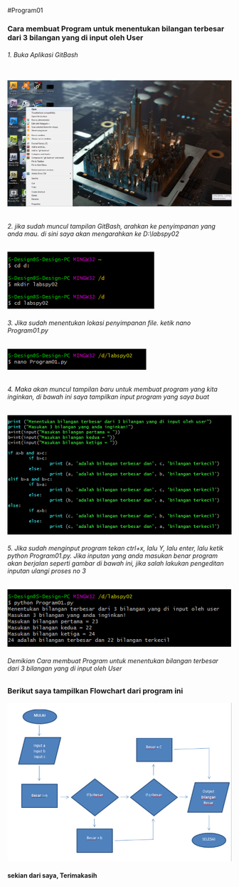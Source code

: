 #Program01

<h3>Cara membuat Program untuk menentukan bilangan terbesar dari 3 bilangan yang di input oleh User</h3>

<h6>1. Buka Aplikasi GitBash<h6><br/>
<img src="https://github.com/septiansaputra/Program-Pertama/blob/master/s5.png" />
<h6>2. jika sudah muncul tampilan GitBash, arahkan ke penyimpanan yang anda mau. di sini saya akan mengarahkan ke D:\labspy02 </h6>
<img src="https://github.com/septiansaputra/Program-Pertama/blob/master/s1.png" />
<h6>3. Jika sudah menentukan lokasi penyimpanan file. ketik nano Program01.py <h6/>
<img src="https://github.com/septiansaputra/Program-Pertama/blob/master/s2.png" />
<h6>4. Maka akan muncul tampilan baru untuk membuat program yang kita inginkan, di bawah ini saya tampilkan input program yang saya buat </h6>
<img src="https://github.com/septiansaputra/Program-Pertama/blob/master/s3.png" />
<h6>5. Jika sudah menginput program tekan ctrl+x, lalu Y, lalu enter, lalu ketik python Program01.py. Jika inputan yang anda masukan benar program akan berjalan seperti gambar di bawah ini, jika salah lakukan pengeditan inputan ulangi proses no 3 </h6>
<img src="https://github.com/septiansaputra/Program-Pertama/blob/master/s4.png" />
<h6> Demikian Cara membuat Program untuk menentukan bilangan terbesar dari 3 bilangan yang di input oleh User </h6>

<h3>Berikut saya tampilkan Flowchart dari program ini </h3>
<img src="https://github.com/septiansaputra/Program-Pertama/blob/master/flowchart.png" />
<h4>sekian dari saya, Terimakasih </h4>
